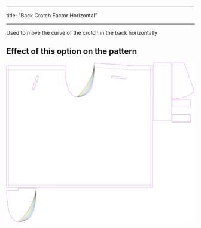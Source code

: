 - - -
title: "Back Crotch Factor Horizontal"
- - -

Used to move the curve of the crotch in the back horizontally

## Effect of this option on the pattern

![This image shows the effect of this option by superimposing several variants that have a different value for this option](waralee_crotchfactorbackhor_sample.svg "Effect of this option on the pattern")

